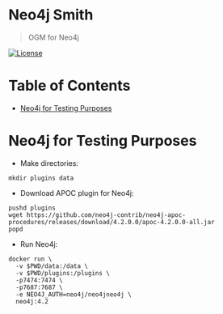 # Neo4j Smith
> OGM for Neo4j

[![License](https://img.shields.io/github/license/SpongeData-cz/neo4j-smith)](LICENSE)

# Table of Contents
* [Neo4j for Testing Purposes](#neo4j-for-testing-purposes)

# Neo4j for Testing Purposes

* Make directories:

```
mkdir plugins data
```

* Download APOC plugin for Neo4j:

```
pushd plugins
wget https://github.com/neo4j-contrib/neo4j-apoc-procedures/releases/download/4.2.0.0/apoc-4.2.0.0-all.jar
popd
```

* Run Neo4j:

```
docker run \
  -v $PWD/data:/data \
  -v $PWD/plugins:/plugins \
  -p7474:7474 \
  -p7687:7687 \
  -e NEO4J_AUTH=neo4j/neo4jneo4j \
  neo4j:4.2
```
